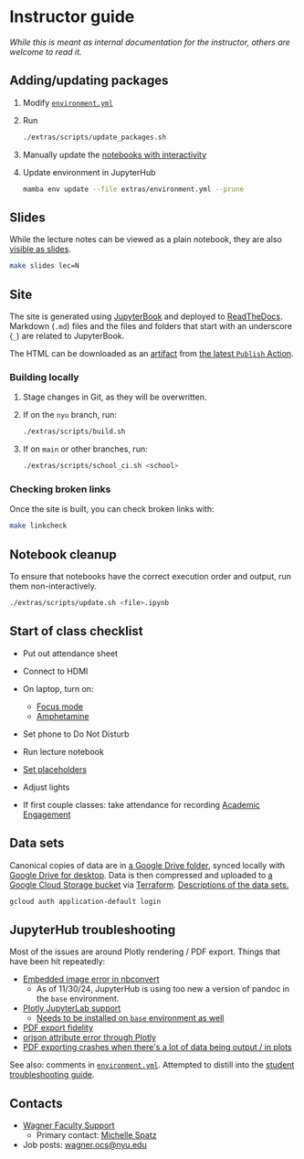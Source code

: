 # Instructor guide

_While this is meant as internal documentation for the instructor, others are welcome to read it._

## Adding/updating packages

1. Modify [`environment.yml`](https://github.com/afeld/python-public-policy/blob/main/extras/environment.yml)
1. Run

   ```sh
   ./extras/scripts/update_packages.sh
   ```

1. Manually update the [notebooks with interactivity](https://github.com/afeld/python-public-policy/blob/main/extras/scripts/interactive_check.sh)
1. Update environment in JupyterHub

   ```sh
   mamba env update --file extras/environment.yml --prune
   ```
## Slides

While the lecture notes can be viewed as a plain notebook, they are also [visible as slides](https://nbconvert.readthedocs.io/en/latest/usage.html#reveal-js-html-slideshow).

```sh
make slides lec=N
```

## Site

The site is generated using [JupyterBook](https://jupyterbook.org/) and deployed to [ReadTheDocs](https://readthedocs.org/). Markdown (`.md`) files and the files and folders that start with an underscore (`_`) are related to JupyterBook.

The HTML can be downloaded as an [artifact](https://docs.github.com/en/actions/writing-workflows/choosing-what-your-workflow-does/storing-and-sharing-data-from-a-workflow) from [the latest `Publish` Action](https://github.com/afeld/python-public-policy/actions/workflows/publish.yml).

### Building locally

1. Stage changes in Git, as they will be overwritten.
1. If on the `nyu` branch, run:

   ```sh
   ./extras/scripts/build.sh
   ```

1. If on `main` or other branches, run:

   ```sh
   ./extras/scripts/school_ci.sh <school>
   ```

### Checking broken links

Once the site is built, you can check broken links with:

```sh
make linkcheck
```

## Notebook cleanup

To ensure that notebooks have the correct execution order and output, run them non-interactively.

```sh
./extras/scripts/update.sh <file>.ipynb
```

## Start of class checklist

- Put out attendance sheet
- Connect to HDMI
- On laptop, turn on:
  - [Focus mode](https://support.apple.com/guide/mac-help/set-up-a-focus-to-stay-on-task-mchl613dc43f/mac)
  - [Amphetamine](https://apps.apple.com/us/app/amphetamine/id937984704?mt=12)
- Set phone to Do Not Disturb
- Run lecture notebook

- [Set placeholders](https://settings-spring.rcnyu.org/)
- Adjust lights
- If first couple classes: take attendance for recording [Academic Engagement](https://www.nyu.edu/students/student-information-and-resources/registration-records-and-graduation/albert-help/training/faculty/academic-engagement.html)
## Data sets

Canonical copies of data are in [a Google Drive folder](https://drive.google.com/drive/folders/1oCKV6NfvGO007aynTmSSbr1kzqXi4dHV), synced locally with [Google Drive for desktop](https://support.google.com/a/users/answer/9965580). Data is then compressed and uploaded to [a Google Cloud Storage bucket](https://console.cloud.google.com/storage/browser/python-public-policy/data) via [Terraform](https://github.com/afeld/python-public-policy/tree/main/extras/terraform). [Descriptions of the data sets.](https://github.com/afeld/python-public-policy/blob/main/extras/terraform/data.tf)

```sh
gcloud auth application-default login
```

## JupyterHub troubleshooting

Most of the issues are around Plotly rendering / PDF export. Things that have been hit repeatedly:

- [Embedded image error in nbconvert](https://github.com/jupyter/nbconvert/issues/2173)
  - As of 11/30/24, JupyterHub is using too new a version of pandoc in the `base` environment.
- [Plotly JupyterLab support](https://plotly.com/python/getting-started/#JupyterLab-Support)
  - [Needs to be installed on `base` environment as well](https://blog.afeld.me/getting-plotly-to-work-in-hosted-jupyterhub-26692f5ef2be)
- [PDF export fidelity](https://github.com/jupyterlab/jupyterlab/issues/12113)
- [orjson attribute error through Plotly](https://github.com/plotly/plotly.py/issues/3567)
- [PDF exporting crashes when there's a lot of data being output / in plots](../assignments.md#pdf-export)

See also: comments in [`environment.yml`](https://github.com/afeld/python-public-policy/blob/main/extras/environment.yml). Attempted to distill into the [student troubleshooting guide](../assignments.md#pdf-export).

## Contacts


- [Wagner Faculty Support](mailto:wagner.facultysupport@nyu.edu)
  - Primary contact: [Michelle Spatz](mailto:michelle.spatz@nyu.edu)
- Job posts: wagner.ocs@nyu.edu
